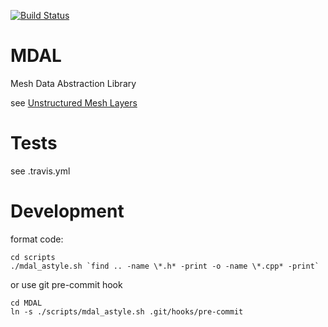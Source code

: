 [![Build Status](https://travis-ci.org/lutraconsulting/MDAL.svg?branch=master)](https://travis-ci.org/lutraconsulting/MDAL)

# MDAL
Mesh Data Abstraction Library

see [Unstructured Mesh Layers](https://github.com/qgis/QGIS-Enhancement-Proposals/issues/119#issuecomment-380018557)

# Tests

see .travis.yml

# Development

format code:
```
cd scripts
./mdal_astyle.sh `find .. -name \*.h* -print -o -name \*.cpp* -print`
```

or use git pre-commit hook
```
cd MDAL
ln -s ./scripts/mdal_astyle.sh .git/hooks/pre-commit
```

